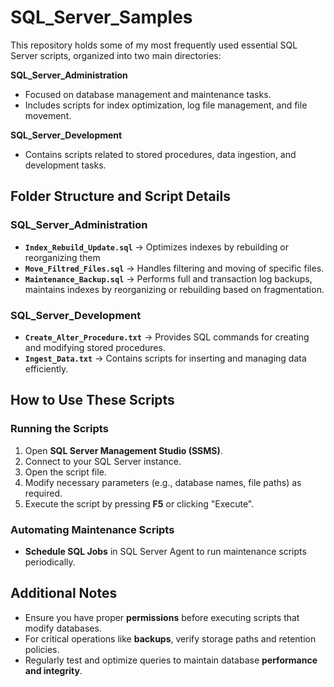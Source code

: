 # SQL_Server_Samples


This repository holds some of my most frequently used essential SQL Server scripts, organized into two main directories:

**SQL\_Server\_Administration**

   - Focused on database management and maintenance tasks.
   - Includes scripts for index optimization, log file management, and file movement.

**SQL\_Server\_Development**

   - Contains scripts related to stored procedures, data ingestion, and development tasks.

## Folder Structure and Script Details


### SQL\_Server\_Administration

- **`Index_Rebuild_Update.sql`** → Optimizes indexes by rebuilding or reorganizing them 
- **`Move_Filtred_Files.sql`** → Handles filtering and moving of specific files.
- **`Maintenance_Backup.sql`** → Performs full and transaction log backups, maintains indexes by reorganizing or rebuilding based on fragmentation.

### SQL\_Server\_Development

- **`Create_Alter_Procedure.txt`** → Provides SQL commands for creating and modifying stored procedures.
- **`Ingest_Data.txt`** → Contains scripts for inserting and managing data efficiently.

## How to Use These Scripts


### Running the Scripts

1. Open **SQL Server Management Studio (SSMS)**.
2. Connect to your SQL Server instance.
3. Open the script file.
4. Modify necessary parameters (e.g., database names, file paths) as required.
5. Execute the script by pressing **F5** or clicking "Execute".

### Automating Maintenance Scripts

- **Schedule SQL Jobs** in SQL Server Agent to run maintenance scripts periodically.

## Additional Notes


- Ensure you have proper **permissions** before executing scripts that modify databases.
- For critical operations like **backups**, verify storage paths and retention policies.
- Regularly test and optimize queries to maintain database **performance and integrity**.

